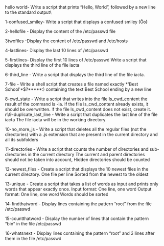 hello world- Write a script that prints “Hello, World”, followed by a new line to the standard output\

1-confused_smiley- Write a script that displays a confused smiley (Ôo)

2-hellofile - Display the content of the /etc/passwd file

3twofiles -Display the content of /etc/passwd and /etc/hosts

4-lastlines- Display the last 10 lines of /etc/passwd 

5-firstlines- Display the first 10 lines of /etc/passwd
Write a script that displays the third line of the file iacta


6-third_line - Write a script that displays the third line of the file iacta.

7-file - Write a shell script that creates a file named exactly \*\'Best School\'\*$\?\*\*\*\*\*:) containing the text Best School ending by a new line

8-cwd_state - Write a script that writes into the file ls_cwd_content the result of the command ls -la. If the file ls_cwd_content already exists, it should be overwritten. If the file ls_cwd_content does not exist, create it.
n\9-duplicate_last_line - Write a script that duplicates the last line of the file iacta The file iacta will be in the working directory

10-no_more_js - Write a script that deletes all the regular files (not the directories) with a .js extension that are present in the current directory and all its subfolders

11-directories - Write a script that counts the number of directories and sub-directories in the current directory The current and parent directories should not be taken into account, Hidden directories should be counted

12-newest_files - Create a script that displays the 10 newest files in the current directory. One file per line Sorted from the newest to the oldest

13-unique - Create a script that takes a list of words as input and prints only words that appear exactly once. Input format: One line, one word Output format: One line, one word Words should be sorted

14-findthatword - Display lines containing the pattern “root” from the file /etc/passwd 

15-countthatword - Display the number of lines that contain the pattern “bin” in the file /etc/passwd 

16-whatsnext - Display lines containing the pattern “root” and 3 lines after them in the file /etc/passwd

